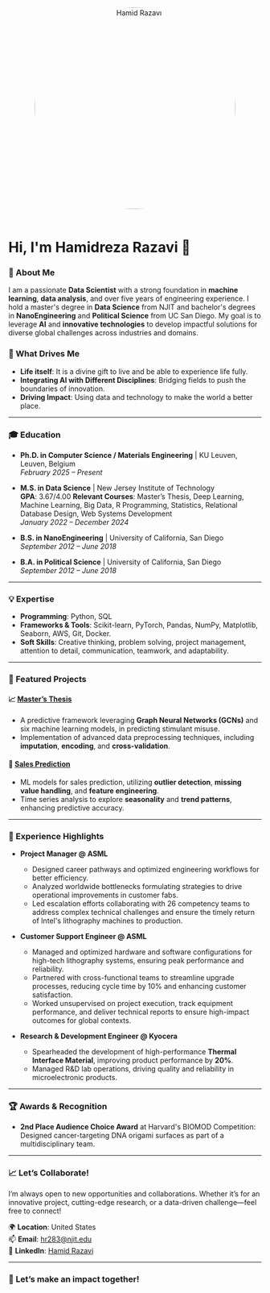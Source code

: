 <div align="center">
  <img src="https://i.ibb.co/j4jy6kv/1733334622354.jpg" alt="Hamid Razavi" width="400" style="border-radius: 50%; margin-bottom: 20px;">
</div>
  
  # Hi, I'm Hamidreza Razavi 👋

### 🚀 About Me
I am a passionate **Data Scientist** with a strong foundation in **machine learning**, **data analysis**, and over five years of engineering experience. I hold a master's degree in **Data Science** from NJIT and bachelor's degrees in **NanoEngineering** and **Political Science** from UC San Diego. My goal is to leverage **AI** and **innovative technologies** to develop impactful solutions for diverse global challenges across industries and domains.

### 🧠 What Drives Me
- **Life itself**: It is a divine gift to live and be able to experience life fully.
- **Integrating AI with Different Disciplines**: Bridging fields to push the boundaries of innovation.
- **Driving Impact**: Using data and technology to make the world a better place.

---

### 🎓 Education
- **Ph.D. in Computer Science / Materials Engineering** | KU Leuven, Leuven, Belgium  
  *February 2025 – Present*

- **M.S. in Data Science** | New Jersey Institute of Technology  
  **GPA**: 3.67/4.00 
  **Relevant Courses**: Master’s Thesis, Deep Learning, Machine Learning, Big Data, R Programming, Statistics, Relational Database Design, Web Systems Development  
  *January 2022 – December 2024*

- **B.S. in NanoEngineering** | University of California, San Diego  
  *September 2012 – June 2018*

- **B.A. in Political Science** | University of California, San Diego  
  *September 2012 – June 2018*

---

### 💡 Expertise
- **Programming**: Python, SQL
- **Frameworks & Tools**: Scikit-learn, PyTorch, Pandas, NumPy, Matplotlib, Seaborn, AWS, Git, Docker.
- **Soft Skills**: Creative thinking, problem solving, project management, attention to detail, communication, teamwork, and adaptability.

---

### 🌟 Featured Projects
#### 📈 [Master’s Thesis](https://github.com/HamidRazavi7/Masters-Thesis-Code.git)
- A predictive framework leveraging **Graph Neural Networks (GCNs)** and six machine learning models, in predicting stimulant misuse.
- Implementation of advanced data preprocessing techniques, including **imputation**, **encoding**, and **cross-validation**.

#### 🛒 [Sales Prediction](https://www.kaggle.com/code/krajiv2018/walmart-sales-prediction)
- ML models for sales prediction, utilizing **outlier detection**, **missing value handling**, and **feature engineering**.
- Time series analysis to explore **seasonality** and **trend patterns**, enhancing predictive accuracy.

---

### 🎯 Experience Highlights
- **Project Manager @ ASML**
  - Designed career pathways and optimized engineering workflows for better efficiency.
  - Analyzed worldwide bottlenecks formulating strategies to drive operational improvements in customer fabs.
  - Led escalation efforts collaborating with 26 competency teams to address complex technical challenges and ensure the timely return of Intel's lithography machines to production.
 
- **Customer Support Engineer @ ASML**
  - Managed and optimized hardware and software configurations for high-tech lithography systems, ensuring peak performance and reliability.
  - Partnered with cross-functional teams to streamline upgrade processes, reducing cycle time by 10% and enhancing customer satisfaction.
  - Worked unsupervised on project execution, track equipment performance, and deliver technical reports to ensure high-impact outcomes for global contexts.
  
- **Research & Development Engineer @ Kyocera**
  - Spearheaded the development of high-performance **Thermal Interface Material**, improving product performance by **20%**.
  - Managed R&D lab operations, driving quality and reliability in microelectronic products.

---

### 🏆 Awards & Recognition
- **2nd Place Audience Choice Award** at Harvard's BIOMOD Competition: Designed cancer-targeting DNA origami surfaces as part of a multidisciplinary team.

---

### 📈 Let’s Collaborate!
I’m always open to new opportunities and collaborations. Whether it’s for an innovative project, cutting-edge research, or a data-driven challenge—feel free to connect!

🌍 **Location**: United States  
📫 **Email**: hr283@njit.edu  
🔗 **LinkedIn**: [Hamid Razavi](https://www.linkedin.com/in/hamid-razavi-07256833a)

---

### 🚀 Let’s make an impact together!
